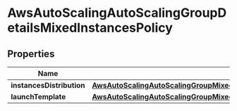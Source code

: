 

# AwsAutoScalingAutoScalingGroupDetailsMixedInstancesPolicy


## Properties

| Name | Type | Description | Notes |
|------------ | ------------- | ------------- | -------------|
|**instancesDistribution** | [**AwsAutoScalingAutoScalingGroupMixedInstancesPolicyDetailsInstancesDistribution**](AwsAutoScalingAutoScalingGroupMixedInstancesPolicyDetailsInstancesDistribution.md) |  |  [optional] |
|**launchTemplate** | [**AwsAutoScalingAutoScalingGroupMixedInstancesPolicyDetailsLaunchTemplate**](AwsAutoScalingAutoScalingGroupMixedInstancesPolicyDetailsLaunchTemplate.md) |  |  [optional] |



